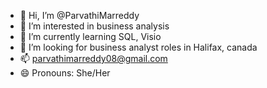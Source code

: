 - 👋 Hi, I’m @ParvathiMarreddy
- 👀 I’m interested in business analysis
- 🌱 I’m currently learning SQL, Visio
- 💞️ I’m looking for business analyst roles in Halifax, canada
- 📫 parvathimarreddy08@gmail.com
- 😄 Pronouns: She/Her
<!---
ParvathiMarreddy/ParvathiMarreddy is a ✨ special ✨ repository because its `README.md` (this file) appears on your GitHub profile.
You can click the Preview link to take a look at your changes.
--->
